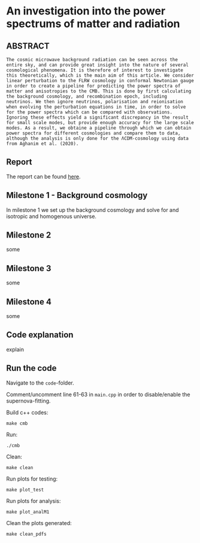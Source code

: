 # An investigation into the power spectrums of matter and radiation

## ABSTRACT
``The cosmic microwave background radiation can be seen across the entire sky, and can provide great insight into the nature of several cosmological phenomena. It is therefore of interest to investigate this theoretically, which is the main aim of this article. We consider linear perturbation to the FLRW cosmology in conformal Newtonian gauge in order to create a pipeline for predicting the power spectra of matter and anisotropies to the CMB. This is done by first calculating the background cosmology, and recombination epoch, including neutrinos. We then ignore neutrinos, polarisation and reionisation when evolving the perturbation equations in time, in order to solve for the power spectra which can be compared with observations. Ignoring these effects yield a significant discrepancy in the result for small scale modes, but provide enough accuracy for the large scale modes. As a result, we obtaine a pipeline through which we can obtain power spectra for different cosmologies and compare them to data, although the analysis is only done for the ΛCDM-cosmology using data from Aghanim et al. (2020).``

## Report

The report can be found [here](https://github.com/Johanmkr/AST5220/blob/main/project/tex/cosmology2_report.pdf).

## Milestone 1 - Background cosmology

In milestone 1 we set up the background cosmology and solve for and isotropic and homogenous universe. 

## Milestone 2
some

## Milestone 3
some

## Milestone 4
some



## Code explanation

explain

## Run the code

Navigate to the `code`-folder. 

Comment/uncomment line 61-63 in `main.cpp` in order to disable/enable the supernova-fitting.

Build c++ codes:

    make cmb

Run:

    ./cmb

Clean:

    make clean

Run plots for testing:

    make plot_test

Run plots for analysis:

    make plot_analM1

Clean the plots generated:

    make clean_pdfs




